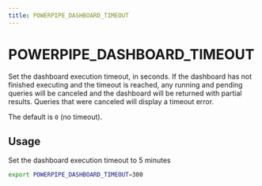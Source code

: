 ```yaml
---
title: POWERPIPE_DASHBOARD_TIMEOUT
---
```


# POWERPIPE_DASHBOARD_TIMEOUT
Set the dashboard execution timeout, in seconds.  If the dashboard has not finished executing and the timeout is reached, any running and pending queries will be canceled and the dashboard will be returned with partial results.  Queries that were canceled will display a timeout error.

The default is `0` (no timeout).


## Usage 
Set the dashboard execution timeout to 5 minutes

```bash
export POWERPIPE_DASHBOARD_TIMEOUT=300
```